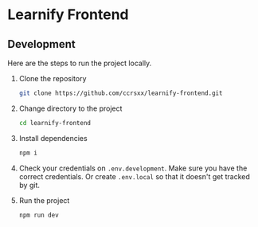 # Learnify Frontend

## Development

Here are the steps to run the project locally.

1. Clone the repository

   ```bash
   git clone https://github.com/ccrsxx/learnify-frontend.git
   ```

1. Change directory to the project

   ```bash
   cd learnify-frontend
   ```

1. Install dependencies

   ```bash
   npm i
   ```

1. Check your credentials on `.env.development`. Make sure you have the correct credentials. Or create `.env.local` so that it doesn't get tracked by git.

1. Run the project

   ```bash
   npm run dev
   ```
